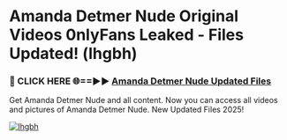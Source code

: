 # Amanda Detmer Nude Original Videos 0nlyFans Leaked - Files Updated! (lhgbh)

<h3>🔴 CLICK HERE 🌐==►► <a href="https://tinyurl.com/yc6ubb5a" rel="nofollow">Amanda Detmer Nude Updated Files</a></h3>

Get Amanda Detmer Nude and all content. Now you can access all videos and pictures of Amanda Detmer Nude. New Updated Files 2025!

[![lhgbh](https://i.imgur.com/7eu0CRL.gif)](https://tinyurl.com/yc6ubb5a)
